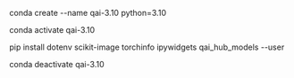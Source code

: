 conda create --name qai-3.10 python=3.10

conda activate qai-3.10

pip install dotenv scikit-image torchinfo ipywidgets qai_hub_models --user

conda deactivate qai-3.10
